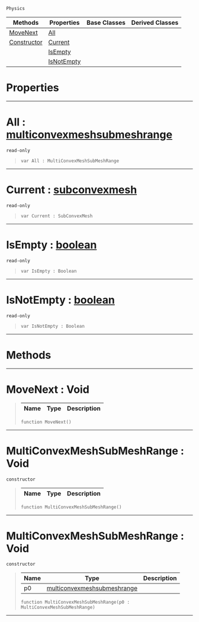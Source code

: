  `Physics`

|Methods|Properties|Base Classes|Derived Classes|
|---|---|---|---|
|[ MoveNext](https://github.com/PlasmaEngine/PlasmaDocs/blob/master/code_reference/class_reference/multiconvexmeshsubmeshrange.markdown#movenext-void)|[ All](https://github.com/PlasmaEngine/PlasmaDocs/blob/master/code_reference/class_reference/multiconvexmeshsubmeshrange.markdown#all-plasma-engine-document)| | |
|[ Constructor](https://github.com/PlasmaEngine/PlasmaDocs/blob/master/code_reference/class_reference/multiconvexmeshsubmeshrange.markdown#multiconvexmeshsubmeshra)|[ Current](https://github.com/PlasmaEngine/PlasmaDocs/blob/master/code_reference/class_reference/multiconvexmeshsubmeshrange.markdown#current-plasma-engine-docu)| | |
| |[ IsEmpty](https://github.com/PlasmaEngine/PlasmaDocs/blob/master/code_reference/class_reference/multiconvexmeshsubmeshrange.markdown#isempty-plasma-engine-docu)| | |
| |[ IsNotEmpty](https://github.com/PlasmaEngine/PlasmaDocs/blob/master/code_reference/class_reference/multiconvexmeshsubmeshrange.markdown#isnotempty-plasma-engine-d)| | |


 #  Properties


---  
 #  All : [multiconvexmeshsubmeshrange](https://github.com/PlasmaEngine/PlasmaDocs/blob/master/code_reference/class_reference/multiconvexmeshsubmeshrange.markdown)

 `read-only`

> 
> ``` lang=cpp, name=Lightning
> var All : MultiConvexMeshSubMeshRange


---  
 #  Current : [subconvexmesh](https://github.com/PlasmaEngine/PlasmaDocs/blob/master/code_reference/class_reference/subconvexmesh.markdown)

 `read-only`

> 
> ``` lang=cpp, name=Lightning
> var Current : SubConvexMesh


---  
 #  IsEmpty : [boolean](https://github.com/PlasmaEngine/PlasmaDocs/blob/master/code_reference/lightning_base_types/boolean.markdown)

 `read-only`

> 
> ``` lang=cpp, name=Lightning
> var IsEmpty : Boolean


---  
 #  IsNotEmpty : [boolean](https://github.com/PlasmaEngine/PlasmaDocs/blob/master/code_reference/lightning_base_types/boolean.markdown)

 `read-only`

> 
> ``` lang=cpp, name=Lightning
> var IsNotEmpty : Boolean


---  
 #  Methods


---  
 #  MoveNext : Void

> 
> |Name|Type|Description|
> |---|---|---|
> ``` lang=cpp, name=Lightning
> function MoveNext()
> ``` 


---  
 #  MultiConvexMeshSubMeshRange : Void

 `constructor`

> 
> |Name|Type|Description|
> |---|---|---|
> ``` lang=cpp, name=Lightning
> function MultiConvexMeshSubMeshRange()
> ``` 


---  
 #  MultiConvexMeshSubMeshRange : Void

 `constructor`

> 
> |Name|Type|Description|
> |---|---|---|
> |p0|[multiconvexmeshsubmeshrange](https://github.com/PlasmaEngine/PlasmaDocs/blob/master/code_reference/class_reference/multiconvexmeshsubmeshrange.markdown)| |
> ``` lang=cpp, name=Lightning
> function MultiConvexMeshSubMeshRange(p0 : MultiConvexMeshSubMeshRange)
> ``` 


---  
 

 